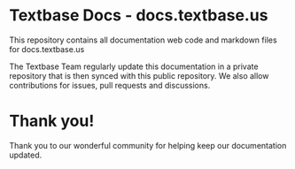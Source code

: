 # Textbase Docs - docs.textbase.us
This repository contains all documentation web code and markdown files for docs.textbase.us

The Textbase Team regularly update this documentation in a private repository that is then synced with this public repository. We also allow contributions for issues, pull requests and discussions.

# Thank you!
Thank you to our wonderful community for helping keep our documentation updated.
